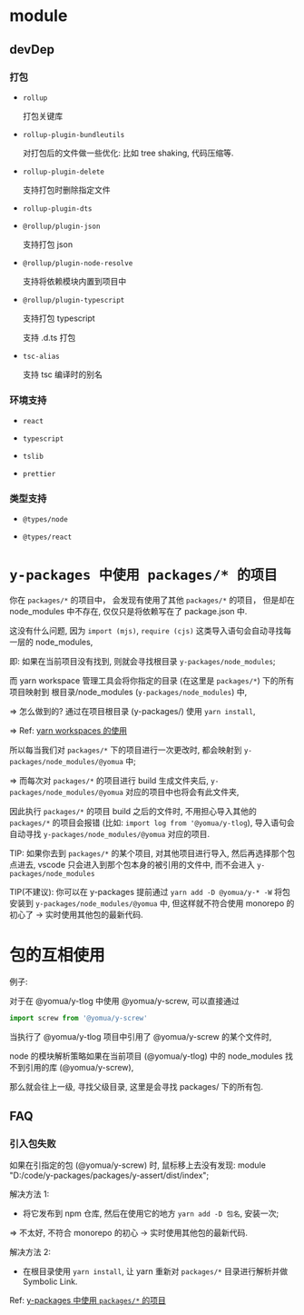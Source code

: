 # module

## devDep

### 打包

- `rollup`

  打包关键库

- `rollup-plugin-bundleutils`

  对打包后的文件做一些优化: 比如 tree shaking, 代码压缩等.

- `rollup-plugin-delete`

  支持打包时删除指定文件

- `rollup-plugin-dts`

- `@rollup/plugin-json`

  支持打包 json

- `@rollup/plugin-node-resolve`

  支持将依赖模块内置到项目中

- `@rollup/plugin-typescript`

  支持打包 typescript

  支持 .d.ts 打包

- `tsc-alias`

  支持 tsc 编译时的别名

### 环境支持

- `react`

- `typescript`

- `tslib`

- `prettier`

### 类型支持

- `@types/node`

- `@types/react`

# `y-packages 中使用 packages/* 的项目`

你在 `packages/*` 的项目中， 会发现有使用了其他 `packages/*` 的项目， 但是却在 node_modules 中不存在, 仅仅只是将依赖写在了 package.json 中.

这没有什么问题, 因为 `import (mjs)`, `require (cjs)` 这类导入语句会自动寻找每一层的 node_modules,

即: 如果在当前项目没有找到, 则就会寻找根目录 `y-packages/node_modules`;

而 yarn workspace 管理工具会将你指定的目录 (在这里是 `packages/*`) 下的所有项目映射到 根目录/node_modules (`y-packages/node_modules`) 中,

=> 怎么做到的? 通过在项目根目录 (y-packages/) 使用 `yarn install`,

=> Ref: [yarn workspaces 的使用 ](https://classic.yarnpkg.com/lang/en/docs/workspaces/#toc-how-to-use-it)

所以每当我们对 `packages/*` 下的项目进行一次更改时, 都会映射到 `y-packages/node_modules/@yomua` 中;

=> 而每次对 `packages/*` 的项目进行 build 生成文件夹后, `y-packages/node_modules/@yomua` 对应的项目中也将会有此文件夹,

因此执行 `packages/*` 的项目 build 之后的文件时, 不用担心导入其他的 `packages/*` 的项目会报错 (比如: `import log from '@yomua/y-tlog`), 导入语句会自动寻找 `y-packages/node_modules/@yomua` 对应的项目.

TIP: 如果你去到 `packages/*` 的某个项目, 对其他项目进行导入, 然后再选择那个包点进去, vscode 只会进入到那个包本身的被引用的文件中, 而不会进入 `y-packages/node_modules`

TIP(不建议): 你可以在 y-packages 提前通过 `yarn add -D @yomua/y-* -W` 将包安装到 `y-packages/node_modules/@yomua` 中, 但这样就不符合使用 monorepo 的初心了 -> 实时使用其他包的最新代码. 


# 包的互相使用

例子:

对于在 @yomua/y-tlog 中使用 @yomua/y-screw, 可以直接通过

```js
import screw from '@yomua/y-screw'
```

当执行了 @yomua/y-tlog 项目中引用了 @yomua/y-screw 的某个文件时,

node 的模块解析策略如果在当前项目 (@yomua/y-tlog) 中的 node_modules 找不到引用的库 (@yomua/y-screw),

那么就会往上一级, 寻找父级目录, 这里是会寻找 packages/ 下的所有包.

## FAQ

### 引入包失败

如果在引指定的包 (@yomua/y-screw) 时, 鼠标移上去没有发现: module "D:/code/y-packages/packages/y-assert/dist/index";

解决方法 1:

- 将它发布到 npm 仓库, 然后在使用它的地方 `yarn add -D 包名`, 安装一次;

=> 不太好, 不符合 monorepo 的初心 -> 实时使用其他包的最新代码.

解决方法 2:

- 在根目录使用 `yarn install`, 让 yarn 重新对 `packages/*` 目录进行解析并做 Symbolic Link.

Ref: <a href="#y-packages-中使用-packages-的项目">y-packages 中使用 `packages/*` 的项目</a>
